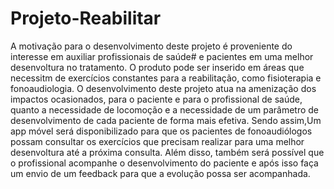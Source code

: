 # Projeto-Reabilitar
A motivação para o desenvolvimento deste projeto é proveniente do interesse em auxiliar profissionais de saúde#
e pacientes em uma melhor desenvoltura no tratamento. O produto pode ser inserido em áreas que necessitm
de exercícios constantes para a reabilitação, como fisioterapia e fonoaudiologia.
O desenvolvimento deste projeto atua na amenização dos impactos ocasionados, para o paciente e para o
profissional de saúde, quanto a necessidade de locomoção e a necessidade de um parâmetro de
desenvolvimento de cada paciente de forma mais efetiva.
Sendo assim,Um app móvel será disponibilizado para que os pacientes de fonoaudiólogos possam consultar os exercícios que
precisam realizar para uma melhor desenvoltura até a próxima consulta. Além disso, também será possível que o
profissional acompanhe o desenvolvimento do paciente e após isso faça um envio de um feedback para que a
evolução possa ser acompanhada.
